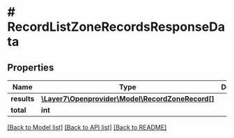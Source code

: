 # # RecordListZoneRecordsResponseData

## Properties

Name | Type | Description | Notes
------------ | ------------- | ------------- | -------------
**results** | [**\Layer7\Openprovider\Model\RecordZoneRecord[]**](RecordZoneRecord.md) |  | [optional]
**total** | **int** |  | [optional]

[[Back to Model list]](../../README.md#models) [[Back to API list]](../../README.md#endpoints) [[Back to README]](../../README.md)
